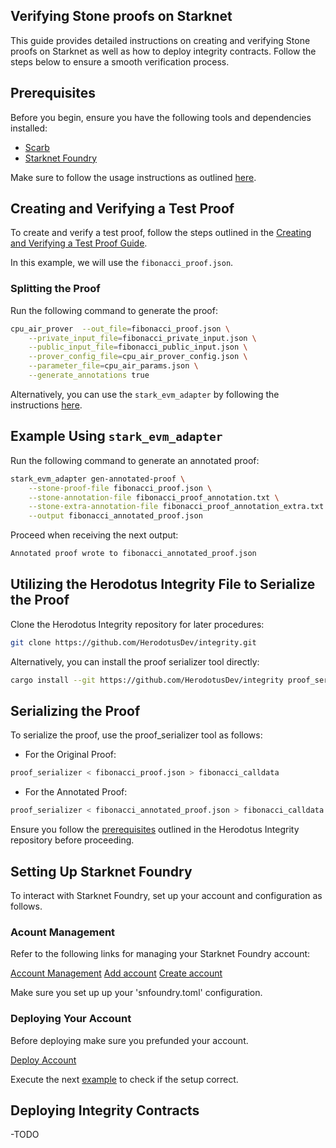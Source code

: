 ## Verifying Stone proofs on Starknet

This guide provides detailed instructions on creating and verifying Stone proofs on Starknet as well as how to deploy integrity contracts. Follow the steps below to ensure a smooth verification process.

## Prerequisites

Before you begin, ensure you have the following tools and dependencies installed:

- [Scarb](https://docs.swmansion.com/scarb/download.html)
- [Starknet Foundry](https://github.com/foundry-rs/starknet-foundry?tab=readme-ov-file#installation)

Make sure to follow the usage instructions as outlined [here](https://github.com/dipdup-io/stone-packaging?tab=readme-ov-file#usage-instructions).

## Creating and Verifying a Test Proof

To create and verify a test proof, follow the steps outlined in the [Creating and Verifying a Test Proof Guide](https://github.com/dipdup-io/stone-packaging?tab=readme-ov-file#creating-and-verifying-a-test-proof-using-binaries).

In this example, we will use the `fibonacci_proof.json`.


### Splitting the Proof

Run the following command to generate the proof:

```bash
cpu_air_prover  --out_file=fibonacci_proof.json \
    --private_input_file=fibonacci_private_input.json \
    --public_input_file=fibonacci_public_input.json \
    --prover_config_file=cpu_air_prover_config.json \
    --parameter_file=cpu_air_params.json \
    --generate_annotations true
```

Alternatively, you can use the `stark_evm_adapter` by following the instructions [here](https://github.com/zksecurity/stark-evm-adapter?tab=readme-ov-file#cli).

## Example Using `stark_evm_adapter`

Run the following command to generate an annotated proof:

```bash
stark_evm_adapter gen-annotated-proof \
    --stone-proof-file fibonacci_proof.json \
    --stone-annotation-file fibonacci_proof_annotation.txt \
    --stone-extra-annotation-file fibonacci_proof_annotation_extra.txt \
    --output fibonacci_annotated_proof.json
```

Proceed when receiving the next output:
```bash
Annotated proof wrote to fibonacci_annotated_proof.json
```
## Utilizing the Herodotus Integrity File to Serialize the Proof

Clone the Herodotus Integrity repository for later procedures:

```bash
git clone https://github.com/HerodotusDev/integrity.git
```

Alternatively, you can install the proof serializer tool directly:

```bash
cargo install --git https://github.com/HerodotusDev/integrity proof_serializer
```

## Serializing the Proof
To serialize the proof, use the proof_serializer tool as follows:

- For the Original Proof:

```bash
proof_serializer < fibonacci_proof.json > fibonacci_calldata
```
- For the Annotated Proof:

```bash
proof_serializer < fibonacci_annotated_proof.json > fibonacci_calldata
```

Ensure you follow the [prerequisites](https://github.com/HerodotusDev/integrity?tab=readme-ov-file#prerequisites) outlined in the Herodotus Integrity repository before proceeding.

## Setting Up Starknet Foundry

To interact with Starknet Foundry, set up your account and configuration as follows.

### Acount Management

Refer to the following links for managing your Starknet Foundry account:

[Account Management](https://foundry-rs.github.io/starknet-foundry/appendix/sncast/account/account.html)
[Add account](https://foundry-rs.github.io/starknet-foundry/appendix/sncast/account/add.html)
[Create account](https://foundry-rs.github.io/starknet-foundry/appendix/sncast/account/create.html)

Make sure you set up up your 'snfoundry.toml' configuration.

### Deploying Your Account

Before deploying make sure you prefunded your account.

[Deploy Account](https://foundry-rs.github.io/starknet-foundry/appendix/sncast/account/deploy.html)

Execute the next [example](https://github.com/HerodotusDev/integrity?tab=readme-ov-file#monolith-proof) to check if the setup correct.

## Deploying Integrity Contracts
-TODO




